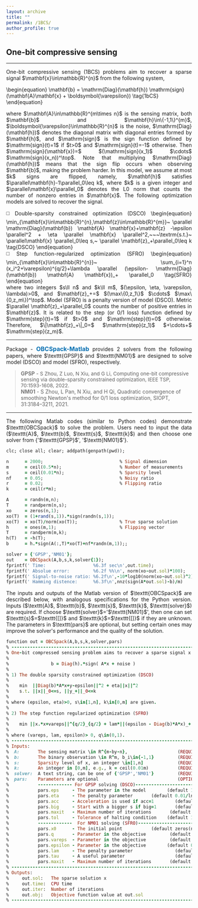 ```yaml
---
layout: archive
title: ""   
permalink: /1BCS/
author_profile: true
---
```


<style>
a:link {
  text-decoration: none;
}

a:visited {
  text-decoration: none;
}

a:hover {
  text-decoration: underline;
}

a:active {
  text-decoration: underline;
}
</style>


## One-bit compressive sensing 
---
<div style="text-align:justify;">
One-bit compressive sensing (1BCS) problems aim to recover a sparse signal $\mathbf{x}\in\mathbb{R}^{n}$ from the following system,
</div>

\begin{equation}
\mathbf{b} = \mathrm{Diag}(\mathbf{h}) \mathrm{sign}(\mathbf{A}\mathbf{x} + \boldsymbol{\varepsilon}) \tag{1bCS}
\end{equation} 

<div style="text-align:justify;">
where $\mathbf{A}\in\mathbb{R}^{m\times n}$ is the sensing matrix, both $\mathbf{b}$ and $\mathbf{h}\in\{-1,1\}^{m}$, $\boldsymbol{\varepsilon}\in\mathbb{R}^{n}$ is the noise, $\mathrm{Diag}(\mathbf{h})$ denotes the diagonal matrix with diagonal entries formed by $\mathbf{h}$, and $\mathrm{sign}$ is the sign function defined by $\mathrm{sign}(t)=1$ if $t>0$ and $\mathrm{sign}(t)=-1$ otherwise. Then $\mathrm{sign}(\mathbf{x})=$ $(\mathrm{sign}(x_1)$ $\cdots$ $\mathrm{sign}(x_n))^\top$. Note that multiplying $\mathrm{Diag}(\mathbf{h})$ means that the sign flip occurs when observing $\mathbf{b}$, making the problem harder. In this model, we assume at most $k$ signs are flipped, namely, $\mathbf{h}$ satisfies $\parallel\mathbf{h}-1\parallel_0\leq k$, where $k$ is a given integer and $\parallel\mathbf{x}\parallel_0$ denotes the  L0 norm that counts the number of nonzero entries in $\mathbf{x}$. The following optimization models are solved to recover the signal.
</div> 
 <p style="line-height: 2;"></p>
 <div style="text-align:justify;"> 
◻️ Double-sparsity constrained optimization (DSCO)     
\begin{equation}
\min_{\mathbf{x}\in\mathbb{R}^{n},\mathbf{z}\in\mathbb{R}^{m}}~  \parallel  \mathrm{Diag}(\mathbf{b}) \mathbf{A} \mathbf{x}+\mathbf{z} -\epsilon \parallel^2 + \eta \parallel \mathbf{x} \parallel^2,~~~\textrm{s.t.}~ \parallel\mathbf{x} \parallel_0\leq s,~ \parallel \mathbf{z}_+\parallel_0\leq k \tag{DSCO}
\end{equation}
<div style="text-align:justify;"> 
</div> 
◻️ Step function-regularized optimization (SFRO)  
\begin{equation}
\min_{\mathbf{x}\in\mathbb{R}^{n}}~  \sum_{i=1}^n (x_i^2+\varepsilon)^{q/2}+\lambda \parallel (\epsilon- \mathrm{Diag}(\mathbf{b}) \mathbf{A} \mathbf{x})_+ \parallel_0 \tag{SFRO}
\end{equation}
</div> 
<div style="text-align:justify;">
where two integers $s\ll n$ and $k\ll m$, $(\epsilon, \eta, \varepsilon, \lambda)>0$, and $\mathbf{z}_+=$ $(\max\{0,z_1\}$ $\cdots$ $\max\{0,z_m\})^\top$. Model (SFRO) is a penalty version of model (DSCO). Metric $\parallel \mathbf{z}_+\parallel_0$ counts the number of positive entries in $\mathbf{z}$. It is related to the step (or 0/1 loss) function defined by $\mathrm{step}(t)=1$ if $t>0$ and $\mathrm{step}(t)=0$ otherwise. Therefore, $\|\mathbf{z}_+\|_0=$ $\mathrm{step}(z_1)$ $+\cdots+$ $\mathrm{step}(z_m)$.
</div> 
  
---

<div style="text-align:justify;">
Package - <a style="font-size: 16px; font-weight: bold;color:#006DB0" href="\files\OBCSpack-Matlab.zip" target="_blank">OBCSpack-Matlab</a> provides 2 solvers from the following papers, where $\texttt{GPSP}$ and $\texttt{NM01}$ are designed to solve  model (DSCO) and model (SFRO), respectively. 
</div>  

> <b style="font-size:14px;color:#777777">GPSP</b> -<span style="font-size: 13.5px"> S Zhou, Z Luo, N Xiu, and G Li, Computing one-bit compressive sensing via double-sparsity constrained optimization, IEEE TSP, 70:1593-1608, 2022. </span>
<br> <b style="font-size:14px;color:#777777">NM01</b> -<span style="font-size: 14px"> S Zhou, L Pan, N Xiu, and H Qi, Quadratic convergence of smoothing Newton's method for 0/1 loss optimization, SIOPT, 31:3184–3211, 2021. </span>

---
<div style="text-align:justify;">
The following Matlab codes (similar to Python codes) demonstrate $\texttt{OBCSpack}$ to solve the problem. Users need to input the data ($\texttt{A}$, $\texttt{b}$, $\texttt{s}$, $\texttt{k}$) and then choose one solver from {'$\texttt{GPSP}$', '$\texttt{NM01}$'}. 
</div>

<p style="line-height: 1;"></p>

```ruby
clc; close all; clear; addpath(genpath(pwd));

n      = 2000;                             % Signal dimension 
m      = ceil(0.5*n);                      % Number of measurements
s      = ceil(0.01*n);                     % Sparsity level
nf     = 0.05;                             % Noisy ratio
r      = 0.02;                             % Flipping ratio
k      = ceil(r*m);

A      = randn(m,n);
T      = randperm(n,s);
xo     = zeros(n,1);                      
xo(T)  = (1+rand(s,1)).*sign(randn(s,1));  
xo(T)  = xo(T)/norm(xo(T));                % True sparse solution
h      = ones(m,1);                        % Flipping vector
T      = randperm(m,k); 
h(T)   = -h(T);
b      = h.*sign(A(:,T)*xo(T)+nf*randn(m,1));; 

solver = {'GPSP','NM01'};
out    = OBCSpack(A,b,s,k,solver{1});  
fprintf(' Time:                  %6.3f sec\n',out.time);
fprintf(' Absolue error:         %6.2f %%\n', norm(xo-out.sol)*100);
fprintf(' Signal-to-noise ratio: %6.2f\n',-10*log10(norm(xo-out.sol)^2));
fprintf(' Hamming distence:      %6.3f\n',nnz(sign(A*out.sol)-b)/m)
```

<div style="text-align:justify;">
The inputs and outputs of the Matlab version of $\texttt{OBCSpack}$ are described below, with analogous specifications for the Python version. Inputs ($\texttt{A}$, $\texttt{b}$, $\texttt{s}$, $\texttt{k}$, $\texttt{solver}$) are required. If choose $\texttt{solver}$='$\texttt{NM01}$', then one can set $\texttt{s}$=$\texttt{[]}$ and $\texttt{k}$=$\texttt{[]}$ if they are unknown. The parameters in $\texttt{pars}$ are optional, but setting certain ones may improve the solver's performance and the quality of the solution.
</div>

<p style="line-height: 1;"></p>

```ruby
function out = OBCSpack(A,b,s,k,solver,pars)
% -------------------------------------------------------------------------
% One-bit compressed sensing problem aims to recover a sparse signal x from
%
%                b = Diag(h).*sign( A*x + noise )
%
% 1) The double sparsity constrained optimization (DSCO)
%
%    min  ||Diag(b)*A*x+y-epsilon||^2 + eta||x||^2
%    s.t. ||x||_0<=s, ||y_+||_0<=k
%
% where (epsilon, eta)>0, s\in[1,n], k\in[0,m] are given.
%
% 2) The step function regularized optimization (SFRO)
%
%    min ||x.*x+vareps||^{q/2}_{q/2} + lam*||(epsilon - Diag(b)*A*x)_+||_0
%
% where (vareps, lam, epsilon)> 0, q\in(0,1).  
% -------------------------------------------------------------------------
% Inputs:
%  A:       The sensing matrix \in R^{m-by-n},                   (REQUIRED)
%  b:       The binary observation \in R^m, b_i\in{-1,1}         (REQUIRED)
%  s:       Sparsity level of x, an integer \in[1,n]             (REQUIRED)      
%  k:       An integer in [0,m], e.g., k = ceil(0.01m)           (REQUIRED)       
%  solver:  A text string, can be one of {'GPSP','NM01'}         (REQUIRED)            
%  pars:    Parameters are optional                              (OPTIONAL) 
%           ------------- For GPSP solving (DSCO)--------------------------
%           pars.eps     - The parameter in the model        (default 1e-4)
%           pars.eta     - The penalty parameter       (default 0.01/ln(n))
%           pars.acc     - Acceleration is used if acc=1        (default 0)
%           pars.big     - Start with a bigger s if big=1       (default 1)
%           pars.maxit   - Maximum number of iterations       (default 1e3) 
%           pars.tol     - Tolerance of halting condition    (default 1e-8)
%           -------------  For NM01 solving (SFRO)-------------------------
%           pars.x0      - The initial point           (default zeros(n,1))
%           pars.q       - Parameter in the objective         (default 0.5)
%           pars.vareps  - Parameter in the objective         (default 0.5)
%           pars.epsilon - Parameter in the objective        (default 0.15)
%           pars.lam     - The penalty parameter                (default 1)
%           pars.tau     - A useful parameter                   (default 1) 
%           pars.maxit   - Maximum number of iterations       (default 1e3)  
% -------------------------------------------------------------------------
% Outputs:
%     out.sol:   The sparse solution x
%     out.time:  CPU time
%     out.iter:  Number of iterations
%     out.obj:   Objective function value at out.sol 
% ------------------------------------------------------------------------
```
